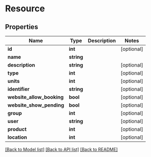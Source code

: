 # Resource

## Properties
Name | Type | Description | Notes
------------ | ------------- | ------------- | -------------
**id** | **int** |  | [optional] 
**name** | **string** |  | 
**description** | **string** |  | [optional] 
**type** | **int** |  | [optional] 
**units** | **int** |  | [optional] 
**identifier** | **string** |  | [optional] 
**website_allow_booking** | **bool** |  | [optional] 
**website_show_pending** | **bool** |  | [optional] 
**group** | **int** |  | [optional] 
**user** | **string** |  | [optional] 
**product** | **int** |  | [optional] 
**location** | **int** |  | [optional] 

[[Back to Model list]](../README.md#documentation-for-models) [[Back to API list]](../README.md#documentation-for-api-endpoints) [[Back to README]](../README.md)


